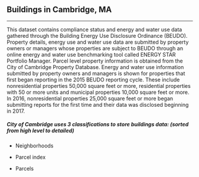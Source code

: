 ## Buildings in Cambridge, MA

<hr></hr>

This dataset contains compliance status and energy and water use data gathered through the Building Energy Use Disclosure Ordinance (BEUDO). Property details, energy use and water use data are submitted by property owners or managers whose properties are subject to BEUDO through an online energy and water use benchmarking tool called ENERGY STAR Portfolio Manager. Parcel level property information is obtained from the City of Cambridge Property Database.
Energy and water use information submitted by property owners and managers is shown for properties that first began reporting in the 2015 BEUDO reporting cycle. These include nonresidential properties 50,000 square feet or more, residential properties with 50 or more units and municipal properties 10,000 square feet or more. In 2016, nonresidential properties 25,000 square feet or more began submitting reports for the first time and their data was disclosed beginning in 2017.

##### City of Cambridge uses 3 classifications to store buildings data: (sorted from high level to detailed)

+ Neighborhoods

+ Parcel index

+ Parcels